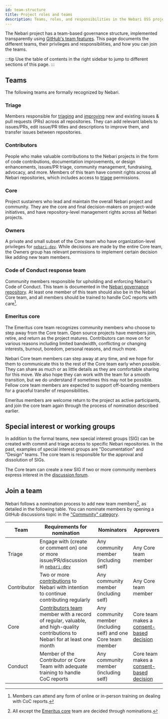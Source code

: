 ```yaml
---
id: team-structure
title: Project roles and teams
description: Teams, roles, and responsibilities in the Nebari OSS project
---
```


The Nebari project has a team-based governance structure, implemented transparently using [GitHub's team features](https://github.com/orgs/nebari-dev/teams).
This page documents the different teams, their privileges and responsibilities, and how you can join the teams.

:::tip
Use the table of contents in the right sidebar to jump to different sections of this page.
:::

## Teams

The following teams are formally recognized by Nebari.

### Triage

Members responsible for [triaging](./maintainers/triage-guidelines) and [improving](./file-issues#working-on-issues-to-improve-them) new and existing issues & pull requests (PRs) across all repositories. They can add relevant labels to issues/PRs, edit issue/PR titles and descriptions to improve them, and transfer issues between repositories.

### Contributors

People who make valuable contributions to the Nebari projects in the form of code contributions, documentation improvements, or design enhancements, issues/PR triage, community management, fundraising, advocacy, and more. Members of this team have commit rights across all Nebari repositories, which includes access to [triage](#triage) permissions.

### Core

Project sustainers who lead and maintain the overall Nebari project and community. They are the core and final decision-makers on project-wide initiatives, and have repository-level management rights across all Nebari projects.

### Owners

A private and small subset of the Core team who have organization-level privileges for [`nebari-dev`](https://github.com/nebari-dev). While decisions are made by the entire Core team, the Owners group has relevant permissions to implement certain decision like adding new team members.

### Code of Conduct response team

Community members responsible for upholding and enforcing Nebari's Code of Conduct. This team is documented in the [Nebari governance repository](https://github.com/nebari-dev/governance/blob/main/code-of-conduct/coc_enforcement.md#the-code-of-conduct-committee). At least one member of this team should also be in the Nebari Core team, and all members should be trained to handle CoC reports with care[^1].

[^1]: Members can attend any form of online or in-person training on dealing with CoC reports.

### Emeritus core

The Emeritus core team recognizes community members who choose to step away from the Core team. Open source projects have members join, retire, and return as the project matures. Contributors can move on for various reasons including limited bandwidth, conflicting or changing interests, burnout, boredom, personal reasons, and much more.

Nebari Core team members can step away at any time, and we hope for them to communicate this to the rest of the Core team early when possible. They can share as much or as little details as they are comfortable sharing for this move. We also hope they can work with the team for a smooth transition, but we do understand if sometimes this may not be possible. Fellow core team members are expected to support off-boarding members for a graceful transfer of responsibilities.

Emeritus members are welcome return to the project as active participants, and join the core team again through the process of nomination described earlier.

## Special interest or working groups

In addition to the formal teams, new special interest groups (SIG) can be created with commit and triage access to specific Nebari repositories. In the past, examples of special interest groups are "Documentation" and "Design" teams. The core team is responsible for the approval and dissolution of SIGs.

The Core team can create a new SIG if two or more community members express interest in the [discussion forum](https://github.com/orgs/nebari-dev/discussions/categories/community).

## Join a team

Nebari follows a nomination process to add new team members[^2], as detailed in the following table. You can nominate members by opening a GitHub discussions topic in the ["Community" category](https://github.com/orgs/nebari-dev/discussions/categories/community).

[^2]: All except the [Emeritus core](#emeritus-core) team are decided through nominations.

| Team        | Requirements for nomination                                                                                                                   | Nominators                                                     | Approvers                                                                                             |
| ----------- | --------------------------------------------------------------------------------------------------------------------------------------------- | -------------------------------------------------------------- | ----------------------------------------------------------------------------------------------------- |
| Triage      | Engage with (create or comment on) one or more issue/PR/discussion in [`nebari-dev`](https://github.com/nebari-dev)                           | Any community member (including self)                          | Any Core team member                                                                                  |
| Contributor | Two or more [contributions](./#how-to-contribute) to Nebari with intention to continue contributing regularly                                 | Any community member (including self)                          | Any Core team member                                                                                  |
| Core        | [Contributors team](#contributors) member with a record of regular, valuable, and high-quality contributions to Nebari for at least one month | Any community member (including self) and one Core team member | Core team makes a [consent-based decision](https://www.sociocracyforall.org/consent-decision-making/) |
| Conduct     | Member of the Contributor or Core Team with adequate training to handle CoC reports                                                           | Any community member (including self)                          | Core team makes a [consent-based decision](https://www.sociocracyforall.org/consent-decision-making/) |
